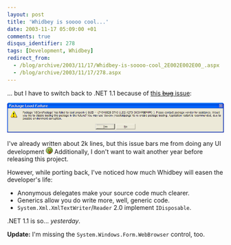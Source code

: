 ```yaml
---
layout: post
title: 'Whidbey is soooo cool...'
date: 2003-11-17 05:09:00 +01
comments: true
disqus_identifier: 278
tags: [Development, Whidbey]
redirect_from:
  - /blog/archive/2003/11/17/Whidbey-is-soooo-cool_2E002E002E00_.aspx
  - /blog/archive/2003/11/17/278.aspx
---
```


... but I have to switch back to .NET 1.1 because of [this ~~bug~~ issue](http://staff.newtelligence.net/clemensv/PermaLink.aspx?guid=3fc6b7ee-e292-4fd0-aa22-c95aa2dba9fc):

![VSCorePackage](/files/archive/VSCorePackage.png)

I've already written about 2k lines, but this issue bars me from doing any UI development ![Dead](/files/archive/smiley_dead.gif) Additionally, I don't want to wait another year before releasing this project.

However, while porting back, I've noticed how much Whidbey will easen the developer's life:

- Anonymous delegates make your source code much clearer.
- Generics allow you do write more, well, generic code.
- `System.Xml.XmlTextWriter`/`Reader` 2.0 implement `IDisposable`.

.NET 1.1 is so... *yesterday*.

**Update:** I'm missing the `System.Windows.Form.WebBrowser` control, too.
